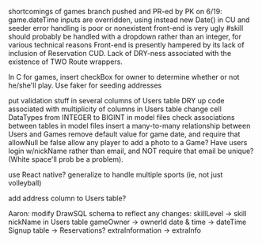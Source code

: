 shortcomings of games branch pushed and PR-ed by PK on 6/19:
    game.dateTime inputs are overridden, using instead new Date() in CU and seeder
    error handling is poor or nonexistent
    front-end is very ugly
    #skill should probably be handled with a dropdown rather than an integer, for various technical reasons
    Front-end is presently hampered by its lack of inclusion of Reservation CUD.
    Lack of DRY-ness associated with the existence of TWO Route wrappers.

In C for games, insert checkBox for owner to determine whether or not he/she'll play.
Use faker for seeding addresses

put validation stuff in several columns of Users table
DRY up code associated with multiplicity of columns in Users table
change cell DataTypes from INTEGER to BIGINT
in model files check associations between tables
in model files insert a many-to-many relationship between Users and Games
remove default value for game date, and require that allowNull be false
allow any player to add a photo to a Game?
Have users login w/nickName rather than email, and NOT require that email be unique? (White space'll prob be a problem).

use React native?
generalize to handle multiple sports (ie, not just volleyball)

add address column to Users table?

Aaron: modify DrawSQL schema to reflect any changes:
    skillLevel -> skill
    nickName in Users table
    gameOwner -> ownerId
    date & time -> dateTime
    Signup table -> Reservations?
    extraInformation -> extraInfo
